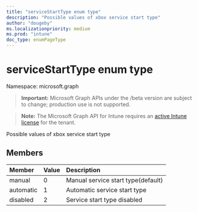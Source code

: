 ```yaml
---
title: "serviceStartType enum type"
description: "Possible values of xbox service start type"
author: "dougeby"
ms.localizationpriority: medium
ms.prod: "intune"
doc_type: enumPageType
---
```


# serviceStartType enum type

Namespace: microsoft.graph

> **Important:** Microsoft Graph APIs under the /beta version are subject to change; production use is not supported.

> **Note:** The Microsoft Graph API for Intune requires an [active Intune license](https://go.microsoft.com/fwlink/?linkid=839381) for the tenant.

Possible values of xbox service start type

## Members
|Member|Value|Description|
|:---|:---|:---|
|manual|0|Manual service start type(default)|
|automatic|1|Automatic service start type|
|disabled|2|Service start type disabled|




